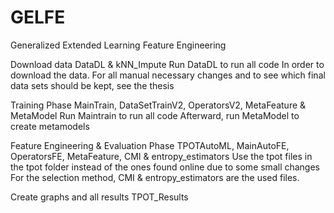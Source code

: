 # GELFE
Generalized Extended Learning Feature Engineering

 Download data
 DataDL & kNN_Impute 
 Run DataDL to run all code
 In order to download the data. For all manual necessary changes and to see which final data sets should be kept, see the thesis

 Training Phase
 MainTrain, DataSetTrainV2, OperatorsV2, MetaFeature & MetaModel
 Run Maintrain to run all code
 Afterward, run MetaModel to create metamodels

 Feature Engineering & Evaluation Phase
 TPOTAutoML, MainAutoFE, OperatorsFE, MetaFeature, CMI & entropy_estimators
 Use the tpot files in the tpot folder instead of the ones found online due to some small changes
 For the selection method, CMI & entropy_estimators are the used files.

 Create graphs and all results
 TPOT_Results
